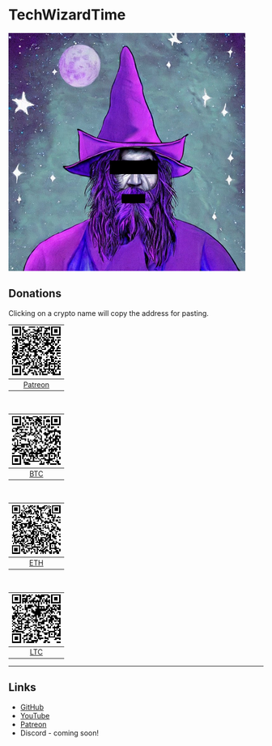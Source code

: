 # TechWizardTime

![TechWizardTime Avatar](images/TechWizardTime_sm.png)

## Donations

Clicking on a crypto name will copy the address for pasting.

| ![QR Code for Patreon](images/patreon_qrcode.png) |
| :-: |
| [Patreon](https://www.patreon.com/TechWizardTime) |

<br>

| ![QR Code for BTC 16DvnS8jBc2N8W4uGTg6NFePwRcgtGAnrB](images/btc_16DvnS8jBc2N8W4uGTg6NFePwRcgtGAnrB.png) |
| :-: |
| [BTC](javascript:navigator.clipboard.writeText('16DvnS8jBc2N8W4uGTg6NFePwRcgtGAnrB')) |  |

<br>

| ![QR Code for ETH 0x195F719C75825e5C48a2A3BD514AB2764dF06805](images/eth_0x195F719C75825e5C48a2A3BD514AB2764dF06805.png) |
| :-: |
| [ETH](javascript:navigator.clipboard.writeText('0x195F719C75825e5C48a2A3BD514AB2764dF06805')) |

<br>

| ![QR Code for LTC LSnfmhoJrnkiyGD2SZfR2KwKVf4JHifkUr0](images/ltc_LSnfmhoJrnkiyGD2SZfR2KwKVf4JHifkUr.png) |
| :-: |
| [LTC](javascript:navigator.clipboard.writeText('LSnfmhoJrnkiyGD2SZfR2KwKVf4JHifkUr0')) |

---

## Links

- [GitHub](https://github.com/TechWizardTime)
- [YouTube](https://www.youtube.com/@TechWizardTime)
- [Patreon](https://www.patreon.com/TechWizardTime)
- Discord - coming soon!
